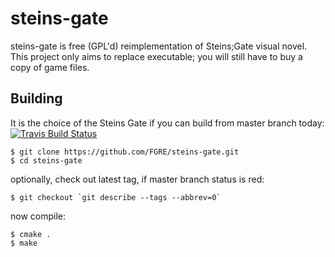 steins-gate
===========

steins-gate is free (GPL'd) reimplementation of Steins;Gate visual novel.
This project only aims to replace executable; you will still have to buy a copy of game files.

Building
--------

It is the choice of the Steins Gate if you can build from master branch today:
[![Travis Build Status](https://travis-ci.org/FGRE/steins-gate.svg?branch=master)][1]

    $ git clone https://github.com/FGRE/steins-gate.git
    $ cd steins-gate

optionally, check out latest tag, if master branch status is red:

    $ git checkout `git describe --tags --abbrev=0`

now compile:

    $ cmake .
    $ make

[1]: https://travis-ci.org/FGRE/steins-gate
